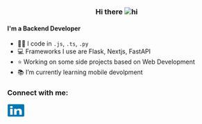 <h3 align="center">Hi there <img src="https://user-images.githubusercontent.com/1303154/88677602-1635ba80-d120-11ea-84d8-d263ba5fc3c0.gif" width="24px" alt="hi"></h3>

#### I'm a Backend Developer 

- 👨‍💻 I code in `.js`, `.ts`, `.py`
- 💻 Frameworks I use are Flask, Nextjs, FastAPI
- ⭐️ Working on some side projects based on Web Development
- 📚 I’m currently learning mobile devolpment

<h3 align="left">Connect with me:</h3>
<p align="left">
<a href="https://www.linkedin.com/in/felipe-pontiggia" target="blank"><img align="center" src="https://raw.githubusercontent.com/devicons/devicon/master/icons/linkedin/linkedin-original.svg" alt="ponti" height="30" width="40" /></a></p>
